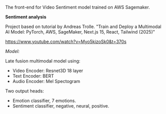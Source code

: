 The front-end for Video Sentiment model trained on AWS Sagemaker.

**Sentiment analysis**

Project based on tutorial by Andreas Trolle.
"Train and Deploy a Multimodal AI Model: PyTorch, AWS, SageMaker, Next.js 15, React, Tailwind (2025)"

https://www.youtube.com/watch?v=Myo5kizoSk0&t=370s

_Model:_

Late fusion multimodal model using:

- Video Encoder: Resnet3D 18 layer
- Text Encoder: BERT
- Audio Encoder: Mel Spectogram

Two output heads:

- Emotion classifier, 7 emotions.
- Sentiment classifier, negative, neural, positive.
